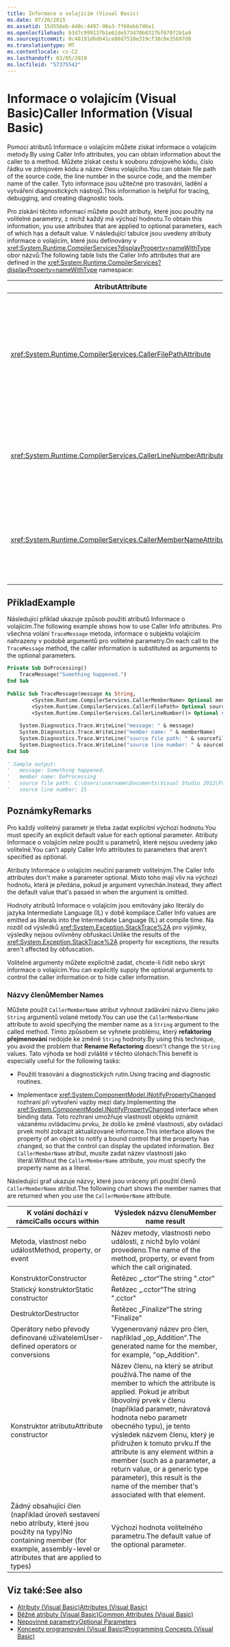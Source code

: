 ```yaml
---
title: Informace o volajícím (Visual Basic)
ms.date: 07/20/2015
ms.assetid: 15d556eb-4d0c-4497-98a3-7f60abb7d6a1
ms.openlocfilehash: b3d7c999137b1e62de573470b8327bf070f2b1a9
ms.sourcegitcommit: 0c48191d6d641ce88d7510e319cf38c0e35697d0
ms.translationtype: MT
ms.contentlocale: cs-CZ
ms.lasthandoff: 03/05/2019
ms.locfileid: "57375542"
---
```

# <a name="caller-information-visual-basic"></a><span data-ttu-id="29517-102">Informace o volajícím (Visual Basic)</span><span class="sxs-lookup"><span data-stu-id="29517-102">Caller Information (Visual Basic)</span></span>
<span data-ttu-id="29517-103">Pomocí atributů Informace o volajícím můžete získat informace o volajícím metody.</span><span class="sxs-lookup"><span data-stu-id="29517-103">By using Caller Info attributes, you can obtain information about the caller to a method.</span></span> <span data-ttu-id="29517-104">Můžete získat cestu k souboru zdrojového kódu, číslo řádku ve zdrojovém kódu a název členu volajícího.</span><span class="sxs-lookup"><span data-stu-id="29517-104">You can obtain file path of the source code, the line number in the source code, and the member name of the caller.</span></span> <span data-ttu-id="29517-105">Tyto informace jsou užitečné pro trasování, ladění a vytváření diagnostických nástrojů.</span><span class="sxs-lookup"><span data-stu-id="29517-105">This information is helpful for tracing, debugging, and creating diagnostic tools.</span></span>  
  
 <span data-ttu-id="29517-106">Pro získání těchto informací můžete použít atributy, které jsou použity na volitelné parametry, z nichž každý má výchozí hodnotu.</span><span class="sxs-lookup"><span data-stu-id="29517-106">To obtain this information, you use attributes that are applied to optional parameters, each of which has a default value.</span></span> <span data-ttu-id="29517-107">V následující tabulce jsou uvedeny atributy informace o volajícím, které jsou definovány v <xref:System.Runtime.CompilerServices?displayProperty=nameWithType> obor názvů:</span><span class="sxs-lookup"><span data-stu-id="29517-107">The following table lists the Caller Info attributes that are defined in the <xref:System.Runtime.CompilerServices?displayProperty=nameWithType> namespace:</span></span>  
  
|<span data-ttu-id="29517-108">Atribut</span><span class="sxs-lookup"><span data-stu-id="29517-108">Attribute</span></span>|<span data-ttu-id="29517-109">Popis</span><span class="sxs-lookup"><span data-stu-id="29517-109">Description</span></span>|<span data-ttu-id="29517-110">Typ</span><span class="sxs-lookup"><span data-stu-id="29517-110">Type</span></span>|  
|---|---|---|  
|<xref:System.Runtime.CompilerServices.CallerFilePathAttribute>|<span data-ttu-id="29517-111">Úplná cesta zdrojového souboru, který obsahuje volajícího.</span><span class="sxs-lookup"><span data-stu-id="29517-111">Full path of the source file that contains the caller.</span></span> <span data-ttu-id="29517-112">Toto je cesta k souboru v době kompilace.</span><span class="sxs-lookup"><span data-stu-id="29517-112">This is the file path at compile time.</span></span>|`String`|  
|<xref:System.Runtime.CompilerServices.CallerLineNumberAttribute>|<span data-ttu-id="29517-113">Číslo řádku ve zdrojovém souboru, ve kterém je volána metoda.</span><span class="sxs-lookup"><span data-stu-id="29517-113">Line number in the source file at which the method is called.</span></span>|`Integer`|  
|<xref:System.Runtime.CompilerServices.CallerMemberNameAttribute>|<span data-ttu-id="29517-114">Název metody nebo vlastnosti volajícího.</span><span class="sxs-lookup"><span data-stu-id="29517-114">Method or property name of the caller.</span></span> <span data-ttu-id="29517-115">Zobrazit [názvy členů](#MEMBERNAMES) dále v tomto tématu.</span><span class="sxs-lookup"><span data-stu-id="29517-115">See [Member Names](#MEMBERNAMES) later in this topic.</span></span>|`String`|  
  
## <a name="example"></a><span data-ttu-id="29517-116">Příklad</span><span class="sxs-lookup"><span data-stu-id="29517-116">Example</span></span>  
 <span data-ttu-id="29517-117">Následující příklad ukazuje způsob použití atributů Informace o volajícím.</span><span class="sxs-lookup"><span data-stu-id="29517-117">The following example shows how to use Caller Info attributes.</span></span> <span data-ttu-id="29517-118">Pro všechna volání `TraceMessage` metoda, informace o subjektu volajícím nahrazeny v podobě argumentů pro volitelné parametry.</span><span class="sxs-lookup"><span data-stu-id="29517-118">On each call to the `TraceMessage` method, the caller information is substituted as arguments to the optional parameters.</span></span>  
  
```vb  
Private Sub DoProcessing()  
    TraceMessage("Something happened.")  
End Sub  
  
Public Sub TraceMessage(message As String,  
        <System.Runtime.CompilerServices.CallerMemberName> Optional memberName As String = Nothing,  
        <System.Runtime.CompilerServices.CallerFilePath> Optional sourcefilePath As String = Nothing,  
        <System.Runtime.CompilerServices.CallerLineNumber()> Optional sourceLineNumber As Integer = 0)  
  
    System.Diagnostics.Trace.WriteLine("message: " & message)  
    System.Diagnostics.Trace.WriteLine("member name: " & memberName)  
    System.Diagnostics.Trace.WriteLine("source file path: " & sourcefilePath)  
    System.Diagnostics.Trace.WriteLine("source line number: " & sourceLineNumber)  
End Sub  
  
' Sample output:  
'   message: Something happened.  
'   member name: DoProcessing  
'   source file path: C:\Users\username\Documents\Visual Studio 2012\Projects\CallerInfoVB\CallerInfoVB\Form1.vb  
'   source line number: 15  
```  
  
## <a name="remarks"></a><span data-ttu-id="29517-119">Poznámky</span><span class="sxs-lookup"><span data-stu-id="29517-119">Remarks</span></span>  
 <span data-ttu-id="29517-120">Pro každý volitelný parametr je třeba zadat explicitní výchozí hodnotu.</span><span class="sxs-lookup"><span data-stu-id="29517-120">You must specify an explicit default value for each optional parameter.</span></span> <span data-ttu-id="29517-121">Atributy Informace o volajícím nelze použít u parametrů, které nejsou uvedeny jako volitelné.</span><span class="sxs-lookup"><span data-stu-id="29517-121">You can't apply Caller Info attributes to parameters that aren't specified as optional.</span></span>  
  
 <span data-ttu-id="29517-122">Atributy Informace o volajícím neučiní parametr volitelným.</span><span class="sxs-lookup"><span data-stu-id="29517-122">The Caller Info attributes don't make a parameter optional.</span></span> <span data-ttu-id="29517-123">Místo toho mají vliv na výchozí hodnotu, která je předána, pokud je argument vynechán.</span><span class="sxs-lookup"><span data-stu-id="29517-123">Instead, they affect the default value that's passed in when the argument is omitted.</span></span>  
  
 <span data-ttu-id="29517-124">Hodnoty atributů Informace o volajícím jsou emitovány jako literály do jazyka Intermediate Language (IL) v době kompilace.</span><span class="sxs-lookup"><span data-stu-id="29517-124">Caller Info values are emitted as literals into the Intermediate Language (IL) at compile time.</span></span> <span data-ttu-id="29517-125">Na rozdíl od výsledků <xref:System.Exception.StackTrace%2A> pro výjimky, výsledky nejsou ovlivněny obfuskací.</span><span class="sxs-lookup"><span data-stu-id="29517-125">Unlike the results of the <xref:System.Exception.StackTrace%2A> property for exceptions, the results aren't affected by obfuscation.</span></span>  
  
 <span data-ttu-id="29517-126">Volitelné argumenty můžete explicitně zadat, chcete-li řídit nebo skrýt informace o volajícím.</span><span class="sxs-lookup"><span data-stu-id="29517-126">You can explicitly supply the optional arguments to control the caller information or to hide caller information.</span></span>  
  
### <a name="MEMBERNAMES"></a> <span data-ttu-id="29517-127">Názvy členů</span><span class="sxs-lookup"><span data-stu-id="29517-127">Member Names</span></span>  
 <span data-ttu-id="29517-128">Můžete použít `CallerMemberName` atribut vyhnout zadávání názvu členu jako `String` argumentů volané metody.</span><span class="sxs-lookup"><span data-stu-id="29517-128">You can use the `CallerMemberName` attribute to avoid specifying the member name as a `String` argument to the called method.</span></span> <span data-ttu-id="29517-129">Tímto způsobem se vyhnete problému, který **refaktoring přejmenování** nedojde ke změně `String` hodnoty.</span><span class="sxs-lookup"><span data-stu-id="29517-129">By using this technique, you avoid the problem that **Rename Refactoring** doesn't change the `String` values.</span></span> <span data-ttu-id="29517-130">Tato výhoda se hodí zvláště v těchto úlohách:</span><span class="sxs-lookup"><span data-stu-id="29517-130">This benefit is especially useful for the following tasks:</span></span>  
  
-   <span data-ttu-id="29517-131">Použití trasování a diagnostických rutin.</span><span class="sxs-lookup"><span data-stu-id="29517-131">Using tracing and diagnostic routines.</span></span>  
  
-   <span data-ttu-id="29517-132">Implementace <xref:System.ComponentModel.INotifyPropertyChanged> rozhraní při vytvoření vazby mezi daty.</span><span class="sxs-lookup"><span data-stu-id="29517-132">Implementing the <xref:System.ComponentModel.INotifyPropertyChanged> interface when binding data.</span></span> <span data-ttu-id="29517-133">Toto rozhraní umožňuje vlastnosti objektu oznámit vázanému ovládacímu prvku, že došlo ke změně vlastnosti, aby ovládací prvek mohl zobrazit aktualizované informace.</span><span class="sxs-lookup"><span data-stu-id="29517-133">This interface allows the property of an object to notify a bound control that the property has changed, so that the control can display the updated information.</span></span> <span data-ttu-id="29517-134">Bez `CallerMemberName` atribut, musíte zadat název vlastnosti jako literál.</span><span class="sxs-lookup"><span data-stu-id="29517-134">Without the `CallerMemberName` attribute, you must specify the property name as a literal.</span></span>  
  
 <span data-ttu-id="29517-135">Následující graf ukazuje názvy, které jsou vráceny při použití členů `CallerMemberName` atribut.</span><span class="sxs-lookup"><span data-stu-id="29517-135">The following chart shows the member names that are returned when you use the `CallerMemberName` attribute.</span></span>  
  
|<span data-ttu-id="29517-136">K volání dochází v rámci</span><span class="sxs-lookup"><span data-stu-id="29517-136">Calls occurs within</span></span>|<span data-ttu-id="29517-137">Výsledek názvu členu</span><span class="sxs-lookup"><span data-stu-id="29517-137">Member name result</span></span>|  
|-------------------------|------------------------|  
|<span data-ttu-id="29517-138">Metoda, vlastnost nebo událost</span><span class="sxs-lookup"><span data-stu-id="29517-138">Method, property, or event</span></span>|<span data-ttu-id="29517-139">Název metody, vlastnosti nebo události, z nichž bylo volání provedeno.</span><span class="sxs-lookup"><span data-stu-id="29517-139">The name of the method, property, or event from which the call originated.</span></span>|  
|<span data-ttu-id="29517-140">Konstruktor</span><span class="sxs-lookup"><span data-stu-id="29517-140">Constructor</span></span>|<span data-ttu-id="29517-141">Řetězec „.ctor“</span><span class="sxs-lookup"><span data-stu-id="29517-141">The string ".ctor"</span></span>|  
|<span data-ttu-id="29517-142">Statický konstruktor</span><span class="sxs-lookup"><span data-stu-id="29517-142">Static constructor</span></span>|<span data-ttu-id="29517-143">Řetězec „.cctor“</span><span class="sxs-lookup"><span data-stu-id="29517-143">The string ".cctor"</span></span>|  
|<span data-ttu-id="29517-144">Destruktor</span><span class="sxs-lookup"><span data-stu-id="29517-144">Destructor</span></span>|<span data-ttu-id="29517-145">Řetězec „Finalize“</span><span class="sxs-lookup"><span data-stu-id="29517-145">The string "Finalize"</span></span>|  
|<span data-ttu-id="29517-146">Operátory nebo převody definované uživatelem</span><span class="sxs-lookup"><span data-stu-id="29517-146">User-defined operators or conversions</span></span>|<span data-ttu-id="29517-147">Vygenerovaný název pro člen, například „op_Addition“.</span><span class="sxs-lookup"><span data-stu-id="29517-147">The generated name for the member, for example, "op_Addition".</span></span>|  
|<span data-ttu-id="29517-148">Konstruktor atributu</span><span class="sxs-lookup"><span data-stu-id="29517-148">Attribute constructor</span></span>|<span data-ttu-id="29517-149">Název členu, na který se atribut používá.</span><span class="sxs-lookup"><span data-stu-id="29517-149">The name of the member to which the attribute is applied.</span></span> <span data-ttu-id="29517-150">Pokud je atribut libovolný prvek v členu (například parametr, návratová hodnota nebo parametr obecného typu), je tento výsledek názvem členu, který je přidružen k tomuto prvku.</span><span class="sxs-lookup"><span data-stu-id="29517-150">If the attribute is any element within a member (such as a parameter, a return value, or a generic type parameter), this result is the name of the member that's associated with that element.</span></span>|  
|<span data-ttu-id="29517-151">Žádný obsahující člen (například úroveň sestavení nebo atributy, které jsou použity na typy)</span><span class="sxs-lookup"><span data-stu-id="29517-151">No containing member (for example, assembly-level or attributes that are applied to types)</span></span>|<span data-ttu-id="29517-152">Výchozí hodnota volitelného parametru.</span><span class="sxs-lookup"><span data-stu-id="29517-152">The default value of the optional parameter.</span></span>|  
  
## <a name="see-also"></a><span data-ttu-id="29517-153">Viz také:</span><span class="sxs-lookup"><span data-stu-id="29517-153">See also</span></span>
- [<span data-ttu-id="29517-154">Atributy (Visual Basic)</span><span class="sxs-lookup"><span data-stu-id="29517-154">Attributes (Visual Basic)</span></span>](../../../visual-basic/language-reference/attributes.md)
- [<span data-ttu-id="29517-155">Běžné atributy (Visual Basic)</span><span class="sxs-lookup"><span data-stu-id="29517-155">Common Attributes (Visual Basic)</span></span>](../../../visual-basic/programming-guide/concepts/attributes/common-attributes.md)
- [<span data-ttu-id="29517-156">Nepovinné parametry</span><span class="sxs-lookup"><span data-stu-id="29517-156">Optional Parameters</span></span>](../../../visual-basic/programming-guide/language-features/procedures/optional-parameters.md)
- [<span data-ttu-id="29517-157">Koncepty programování (Visual Basic)</span><span class="sxs-lookup"><span data-stu-id="29517-157">Programming Concepts (Visual Basic)</span></span>](../../../visual-basic/programming-guide/concepts/index.md)
